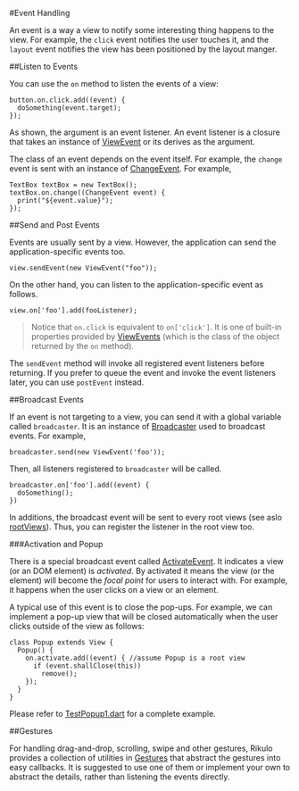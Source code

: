 #Event Handling

An event is a way a view to notify some interesting thing happens to the view.
For example, the `click` event notifies the user touches it, and the `layout` event notifies the view has been positioned by the layout manger.

##Listen to Events

You can use the `on` method to listen the events of a view:

    button.on.click.add((event) {
      doSomething(event.target);
    });

As shown, the argument is an event listener. An event listener is a closure that takes an instance of [ViewEvent](api:event) or its derives as the argument.

The class of an event depends on the event itself. For example, the `change` event is sent with an instance of [ChangeEvent](api:event). For example,

    TextBox textBox = new TextBox();
    textBox.on.change((ChangeEvent event) {
      print("${event.value}");
    });

##Send and Post Events

Events are usually sent by a view. However, the application can send the application-specific events too.

    view.sendEvent(new ViewEvent("foo"));

On the other hand, you can listen to the application-specific event as follows.

    view.on['foo'].add(fooListener);

> Notice that `on.click` is equivalent to `on['click']`. It is one of built-in properties provided by [ViewEvents](api:event) (which is the class of the object returned by the `on` method).

The `sendEvent` method will invoke all registered event listeners before returning. If you prefer to queue the event and invoke the event listeners later, you can use `postEvent` instead.

##Broadcast Events

If an event is not targeting to a view, you can send it with a global variable called `broadcaster`. It is an instance of [Broadcaster](api:event) used to broadcast events. For example,

    broadcaster.send(new ViewEvent('foo'));

Then, all listeners registered to `broadcaster` will be called.

    broadcaster.on['foo'].add((event) {
      doSomething();
    })

In additions, the broadcast event will be sent to every root views (see aslo [rootViews](api:html)). Thus, you can register the listener in the root view too.

###Activation and Popup

There is a special broadcast event called [ActivateEvent](api:event). It indicates a view (or an DOM element) is *activated*. By activated it means the view (or the element) will become the *focal point* for users to interact with. For example, it happens when the user clicks on a view or an element.

A typical use of this event is to close the pop-ups. For example, we can implement a pop-up view that will be closed automatically when the user clicks outside of the view as follows:

    class Popup extends View {
      Popup() {
        on.activate.add((event) { //assume Popup is a root view
          if (event.shallClose(this))
            remove();
        });
      }
    }

Please refer to [TestPopup1.dart](source:test) for a complete example.
 
##Gestures

For handling drag-and-drop, scrolling, swipe and other gestures, Rikulo provides a collection of utilities in [Gestures](../../Gestures/index.md) that abstract the gestures into easy callbacks. It is suggested to use one of them or implement your own to abstract the details, rather than listening the events directly.
